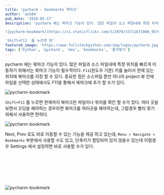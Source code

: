 ```yaml
---
title: 'pycharm - bookmarks 북마크'
author: 'ash84'
pub_date: '2018-05-17'
description: 'pycharm 에는 북마크 기능이 있다. 많은 파일과 소스 파일내에 특정 위치를 빠르게 이동하기 위해서는 북마크 기능이 필수적이다. `F11`(윈도우 기준) 키를 눌러서 현재 있는 위치에 북마크를 지정 할 수 있다. 중요한 점은 소스파일 뿐만 아니라 project 뷰 안에 파일을 선택한 상태에서도 F11을 통해서 북마크에 추가 할 수가 있다. 

![pycharm-bookmark](https://c1.staticflickr.com/3/2879/33711871000_057eab8a6a_b.jpg)

`Shift+F11` 를 누르면 현'
featured_image: 'https://www.fullstackpython.com/img/logos/pycharm.jpg'
tags: ['Python', 'pycharm', 'dev', 'bookmarks', '즐겨찾기']
---
```


pycharm 에는 북마크 기능이 있다. 많은 파일과 소스 파일내에 특정 위치를 빠르게 이동하기 위해서는 북마크 기능이 필수적이다. `F11`(윈도우 기준) 키를 눌러서 현재 있는 위치에 북마크를 지정 할 수 있다. 중요한 점은 소스파일 뿐만 아니라 project 뷰 안에 파일을 선택한 상태에서도 F11을 통해서 북마크에 추가 할 수가 있다. 

![pycharm-bookmark](https://c1.staticflickr.com/3/2879/33711871000_057eab8a6a_b.jpg)

`Shift+F11` 를 누르면 현재까지 북마크한 파일이나 위치를 확인 할 수가 있다. 여러 곳을 보면서 코딩을 해야하는 경우라면 북마크를 여러곳을 해야하는데, 그럴경우 빨리 찾기 위해서 사용하면 편하다. 

![pycharm-bookmark](https://c1.staticflickr.com/3/2920/33254245824_96054ddf57_b.jpg) 

Next, Prev 로도 바로 이동할 수 있는 기능을 제공 하고 있는데, `Menu > Navigate > Bookmarks` 부분에서 사용할 수도 있고, 단축키가 할당되어 있지 않을수 있는데 이럴경우 Settings 에서 설정하면 바로 사용할 수가 있다. 

<script async src="//pagead2.googlesyndication.com/pagead/js/adsbygoogle.js"></script>
<!-- 페이지내_긴_배너 -->
<ins class="adsbygoogle"
     style="display:inline-block;width:728px;height:90px"
     data-ad-client="ca-pub-8699046198561974"
     data-ad-slot="5480877276"></ins>
<script>
(adsbygoogle = window.adsbygoogle || []).push({});
</script>


![pycharm-bookmark](https://c1.staticflickr.com/3/2895/34096516245_30fb865f3c_b.jpg)
